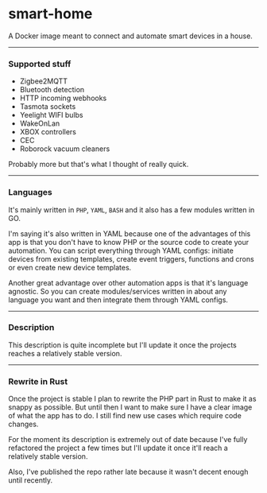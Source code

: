 # smart-home

A Docker image meant to connect and automate smart devices in a house.

--------------------------------------------------------------------------------

### Supported stuff

- Zigbee2MQTT
- Bluetooth detection
- HTTP incoming webhooks
- Tasmota sockets
- Yeelight WIFI bulbs
- WakeOnLan
- XBOX controllers
- CEC
- Roborock vacuum cleaners

Probably more but that's what I thought of really quick.

--------------------------------------------------------------------------------

### Languages

It's mainly written in `PHP`, `YAML`, `BASH` and it also has a few modules written in GO.

I'm saying it's also written in YAML because one of the advantages of this app is that you don't have to know PHP or the source code to create your automation. You can script everything through YAML configs: initiate devices from existing templates, create event triggers, functions and crons or even create new device templates.

Another great advantage over other automation apps is that it's language agnostic. So you can create modules/services written in about any language you want and then integrate them through YAML configs.

--------------------------------------------------------------------------------

### Description

This description is quite incomplete but I'll update it once the projects reaches a relatively stable version.

--------------------------------------------------------------------------------

### Rewrite in Rust

Once the project is stable I plan to rewrite the PHP part in Rust to make it as snappy as possible. But until then I want to make sure I have a clear image of what the app has to do. I still find new use cases which require code changes.

For the moment its description is extremely out of date because I've fully refactored the project a few times but I'll update it once it'll reach a relatively stable version.

Also, I've published the repo rather late because it wasn't decent enough until recently.

